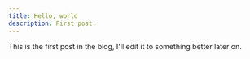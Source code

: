 ```yaml
---
title: Hello, world
description: First post.
---
```


This is the first post in the blog, I'll edit it to something better later on.
